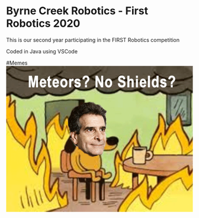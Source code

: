 # Byrne Creek Robotics - First Robotics 2020
This is our second year participating in the FIRST Robotics competition

Coded in Java using VSCode

#Memes
![This is Fine](/Memes/DeanFine.png)
